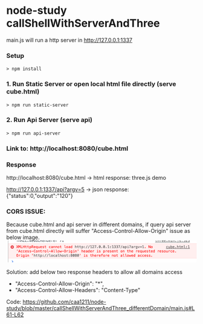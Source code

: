 # node-study callShellWithServerAndThree

main.js will run a http server in http://127.0.0.1:1337


### Setup
```
> npm install
```

### 1. Run Static Server or open local html file directly (serve cube.html)
```
> npm run static-server
```

### 2. Run Api Server (serve api)
```
> npm run api-server
```

### Link to: http://localhost:8080/cube.html

### Response

http://localhost:8080/cube.html -> html response: three.js demo

http://127.0.0.1:1337/api?argv=5 -> json response: {"status":0,"output":"120"}


### CORS ISSUE:
Because cube.html and api server in different domains, if query api server from cube.html directly will suffer "Access-Control-Allow-Origin" issue as below image.
![issue](cors.png)

Solution: add below two response headers to allow all domains access
 - "Access-Control-Allow-Origin": "*",
 - "Access-Control-Allow-Headers": "Content-Type"

 Code:  https://github.com/caa1211/node-study/blob/master/callShellWithServerAndThree_differentDomain/main.js#L61-L62
